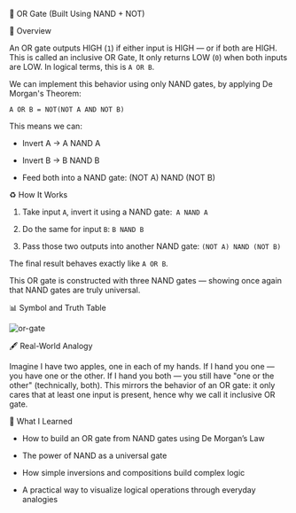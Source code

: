 🔌 OR Gate (Built Using NAND + NOT)

🧠 Overview

An OR gate outputs HIGH (`1`) if either input is HIGH — or if both are HIGH. This is called an inclusive OR Gate, It only returns LOW (`0`) when both inputs are LOW. In logical terms, this is `A OR B`.

We can implement this behavior using only NAND gates, by applying De Morgan's Theorem:

`A OR B = NOT(NOT A AND NOT B)`

This means we can:

- Invert A → A NAND A

- Invert B → B NAND B

- Feed both into a NAND gate: (NOT A) NAND (NOT B)

♻️ How It Works

1. Take input `A`, invert it using a NAND gate:` A NAND A`

2. Do the same for input `B`: `B NAND B`

3. Pass those two outputs into another NAND gate: `(NOT A) NAND (NOT B)`

The final result behaves exactly like `A OR B`.

This OR gate is constructed with three NAND gates — showing once again that NAND gates are truly universal.

📊 Symbol and Truth Table

![or-gate](https://github.com/user-attachments/assets/41d87d73-77d3-463c-bbea-48e0741fd970)


🖋️ Real-World Analogy

Imagine I have two apples, one in each of my hands. If I hand you one — you have one or the other. If I hand you both — you still have "one or the other" (technically, both). This mirrors the behavior of an OR gate: it only cares that at least one input is present, hence why we call it inclusive OR gate.

📄 What I Learned

- How to build an OR gate from NAND gates using De Morgan’s Law

- The power of NAND as a universal gate

- How simple inversions and compositions build complex logic

- A practical way to visualize logical operations through everyday analogies
